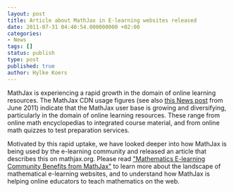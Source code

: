 ```yaml
---
layout: post
title: Article about MathJax in E-learning websites released
date: 2011-07-31 04:40:54.000000000 +02:00
categories:
- News
tags: []
status: publish
type: post
published: true
author: Hylke Koers
---
```


MathJax is experiencing a rapid growth in the domain of online learning resources. The MathJax CDN usage figures (see also [this News post](/mathjax-cdn-service-very-successful-2/) from June 2011)  indicate that the MathJax user base is growing and diversifying, particularly in the domain of online learning resources. These range from online math encyclopedias to integrated course material, and from online math quizzes to test preparation services.

Motivated by this rapid uptake, we have looked deeper into how MathJax is being used by the e-learning community and released an article that describes this on mathjax.org. Please read ["Mathematics E-learning Community Benefits from MathJax"](/article-about-mathjax-in-e-learning-websites-released/) to learn more about the landscape of mathematical e-learning websites, and to understand how MathJax is helping online educators to teach mathematics on the web.
